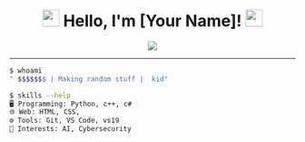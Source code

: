 <h1 align="center">
  <img src="https://media.giphy.com/media/1ykWbD4svBNVhtU2la/giphy.gif" width="30">
  Hello, I'm [Your Name]!
  <img src="https://media.giphy.com/media/1ykWbD4svBNVhtU2la/giphy.gif" width="30">
</h1>

<p align="center">
  <img src="https://readme-typing-svg.herokuapp.com?color=%2300bfff&size=25&center=true&vCenter=true&lines=Welcome+to+my+Profile;I'm+a+Tech+Enthusiast;I+Love+Coding+%26+Open+Source">
</p>

---


```bash
$ whoami
" $$$$$$$ | Making random stuff |  kid"

$ skills --help
🖥️ Programming: Python, c++, c#
🌐 Web: HTML, CSS,
⚙️ Tools: Git, VS Code, vs19
🧠 Interests: AI, Cybersecurity
